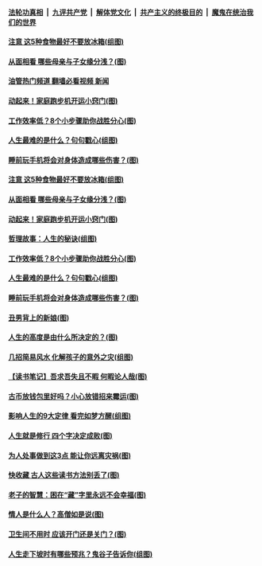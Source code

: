####  [法轮功真相](../../../../basic/blob/master/README.md?t=02192012) &nbsp;|&nbsp; [九评共产党](../../../../9ping.md/blob/master/README.md?t=02192012) &nbsp;|&nbsp; [解体党文化](../../../../jtdwh.md/blob/master/README.md?t=02192012)  &nbsp;|&nbsp; [共产主义的终极目的](../../../../gczydzjmd.md/blob/master/README.md?t=02192012) &nbsp;|&nbsp; [魔鬼在统治我们的世界](../../../../mgztzwmdsj.md/blob/master/README.md?t=02192012) 

#### [注意 这5种食物最好不要放冰箱(组图)](../pages/p8/1029043.md?t=02192012) 

#### [从面相看 哪些母亲与子女缘分浅？(图)](../pages/p8/1029246.md?t=02192012) 

#### [油管热门频道 翻墙必看视频 新闻](http://129.146.143.75:81/youtube.html?02192012)

#### [动起来！家庭跑步机开运小窍门(图)](../pages/p8/1029138.md?t=02192012) 

#### [工作效率低？8个小步骤助你战胜分心(图)](../pages/p8/1029167.md?t=02192012) 

#### [人生最难的是什么？句句戳心(组图)](../pages/p8/1029075.md?t=02192012) 

#### [睡前玩手机将会对身体造成哪些伤害？(图)](../pages/p8/1028871.md?t=02192012) 

#### [注意 这5种食物最好不要放冰箱(组图)](../pages/p8/1029043.md?t=02192012) 

#### [从面相看 哪些母亲与子女缘分浅？(图)](../pages/p8/1029246.md?t=02192012) 

#### [动起来！家庭跑步机开运小窍门(图)](../pages/p8/1029138.md?t=02192012) 

#### [哲理故事：人生的秘诀(组图)](../pages/p8/1029077.md?t=02192012) 

#### [工作效率低？8个小步骤助你战胜分心(图)](../pages/p8/1029167.md?t=02192012) 

#### [人生最难的是什么？句句戳心(组图)](../pages/p8/1029075.md?t=02192012) 

#### [睡前玩手机将会对身体造成哪些伤害？(图)](../pages/p8/1028871.md?t=02192012) 

#### [丑男背上的新娘(图)](../pages/p8/1029079.md?t=02192012) 

#### [人生的高度是由什么所决定的？(图)](../pages/p8/1028825.md?t=02192012) 

#### [几招简易风水 化解孩子的意外之灾(组图)](../pages/p8/1029076.md?t=02192012) 

#### [【读书笔记】吾求吾失且不暇 何暇论人哉(图)](../pages/p8/1027753.md?t=02192012) 

#### [古币放钱包里好吗？小心放错招来霉运(图)](../pages/p8/1029061.md?t=02192012) 

#### [影响人生的9大定律 看完如梦方醒(组图)](../pages/p8/1028881.md?t=02192012) 

#### [人生就是修行 四个字决定成败(图)](../pages/p8/1028793.md?t=02192012) 

#### [为人处事做到这3点 能让你远离灾祸(图)](../pages/p8/1028852.md?t=02192012) 

#### [快收藏 古人这些读书方法别丢了(图)](../pages/p8/1028855.md?t=02192012) 

#### [老子的智慧：困在“藏”字里永远不会幸福(图)](../pages/p8/1028792.md?t=02192012) 

#### [情人是什么人？高僧如是说(图)](../pages/p8/1028923.md?t=02192012) 

#### [卫生间不用时 应该开门还是关门？(图)](../pages/p8/1028828.md?t=02192012) 

#### [人生走下坡时有哪些预兆？鬼谷子告诉你(组图)](../pages/p8/1028791.md?t=02192012) 

<img src='http://gfw-breaker.win/goodnews/indexes/p8.md' width='0px' height='0px'/>
